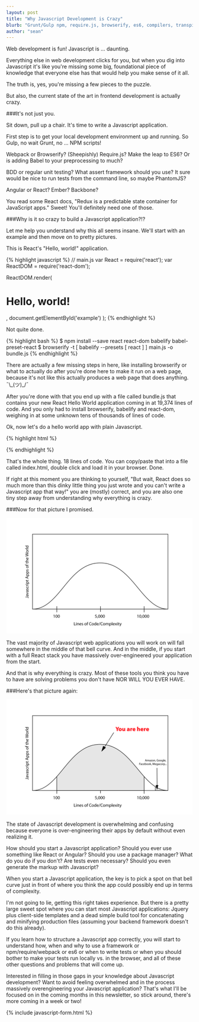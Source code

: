 ```yaml
---
layout: post
title: "Why Javascript Development is Crazy"
blurb: "Grunt/Gulp npm, require.js, browserify, es6, compilers, transpilers, jasmine mocha chai, react/angular/ember, closures, prototypes. *head explodes*"
author: "sean"
---
```


Web development is fun! Javascript is ... daunting.

Everything else in web development clicks for you, but when you dig into
Javascript it's like you're missing some big, foundational piece of
knowledge that everyone else has that would help you make sense of it
all.

The truth is, yes, you're missing a few pieces to the puzzle.

But also, the current state of the art in frontend development is
actually crazy.

###It's not just you.

Sit down, pull up a chair. It's time to write a Javascript
application.

First step is to get your local development environment up and
running. So Gulp, no wait Grunt, no ... NPM scripts!

Webpack or Browserify? (Sheepishly) Require.js? Make the leap to ES6?
Or is adding Babel to your preprocessing to much?

BDD or regular unit testing? What assert framework should you use? It
sure would be nice to run tests from the command line, so maybe
PhantomJS?

Angular or React? Ember? Backbone?

You read some React docs, "Redux is a predictable state container for
JavaScript apps." Sweet! You'll definitely need one of those.

###Why is it so crazy to build a Javascript application?!?

Let me help you understand why this all seems insane. We'll start with
an example and then move on to pretty pictures.

This is React's "Hello, world!" application.

{% highlight javascript %}
// main.js
var React = require('react');
var ReactDOM = require('react-dom');

ReactDOM.render(
  <h1>Hello, world!</h1>,
  document.getElementById('example')
  );
  {% endhighlight %}

Not quite done.

{% highlight bash %}
$ npm install --save react react-dom babelify babel-preset-react
$ browserify -t [ babelify --presets [ react ] ] main.js -o bundle.js
{% endhighlight %}

There are actually a few missing steps in here, like installing
browserify or what to actually do after you're done here to make it
run on a web page, because it's not like this actually produces a web
page that does anything.  ¯\\\_(ツ)\_/¯

After you're done with that you end up with a file called bundle.js
that contains your new React Hello World application coming in
at 19,374 lines of code. And you only had to install browserify,
babelify and react-dom, weighing in at some unknown tens of thousands
of lines of code.

Ok, now let's do a hello world app with plain Javascript.

{% highlight html %}
<!DOCTYPE html>
<html lang="en">
  <head>
    <meta charset="utf-8" />
    <meta name="viewport" content="width=device-width" />
    <title>Hello World</title>
  </head>

  <body>
    <div id="container"></div>
    <script>
     document.body.onload = function(){
       var container = document.getElementById("container");
       container.innerHTML = '<h1>"Hello, world!"</h1>';
     }
    </script>
  </body>
  </html>
  {% endhighlight %}

That's the whole thing. 18 lines of code. You can copy/paste that into a file called
index.html, double click and load it in your browser. Done.

If right at this moment you are thinking to yourself, "But wait, React
does so much more than this dinky little thing you just wrote and you
can't write a Javascript app that way!" you are (mostly) correct, and
you are also one tiny step away from understanding why everything is
crazy.

###Now for that picture I promised.

![Bell Curve](/images/bell_curve.png)

The vast majority of Javascript web applications you will work on will
fall somewhere in the middle of that bell curve. And in the middle, if
you start with a full React stack you have massively over-engineered
your application from the start.

And that is why everything is crazy. Most of these tools you think you
have to have are solving problems you don't have NOR WILL YOU EVER
HAVE.

###Here's that picture again:

![Bell Curve](/images/bell_curve_2.png)

The state of Javascript development is overwhelming and confusing
because everyone is over-engineering their apps by default without even
realizing it.

How should you start a Javascript application? Should you ever use
something like React or Angular? Should you use a package manager?
What do you do if you don't? Are tests even necessary? Should you even
generate the markup with Javascript?

When you start a Javascript application, the key is to pick a spot on
that bell curve just in front of where you think the app could
possibly end up in terms of complexity.

I'm not going to lie, getting this right takes experience. But there
is a pretty large sweet spot where you can start most Javascript
applications: Jquery plus client-side templates and a dead simple
build tool for concatenating and minifying production files (assuming
your backend framework doesn't do this already).

If you learn how to structure a Javascript app correctly, you will
start to understand how, when and why to use a framework or
npm/require/webpack or es6 or when to write tests or when you should
bother to make your tests run locally vs. in the browser, and all of
these other questions and problems that will come up.

Interested in filling in those gaps in your knowledge about Javascript
development? Want to avoid feeling overwhelmed and in the process
massively overengineering your Javascript application? That's what
I'll be focused on in the coming months in this newsletter, so stick
around, there's more coming in a week or two!

{% include javascript-form.html %}
